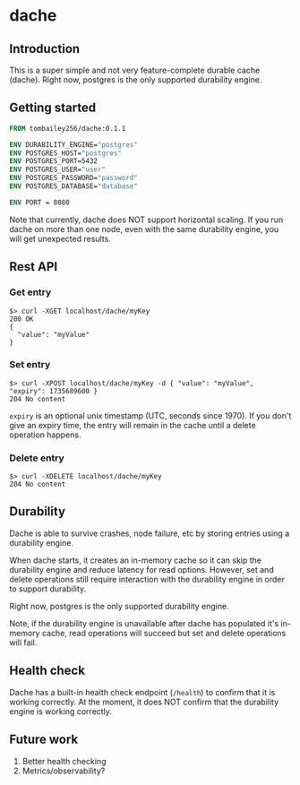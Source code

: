 # dache

## Introduction

This is a super simple and not very feature-complete durable cache (dache). Right now, postgres is the only supported durability engine.

## Getting started

```dockerfile
FROM tombailey256/dache:0.1.1

ENV DURABILITY_ENGINE="postgres"
ENV POSTGRES_HOST="postgres"
ENV POSTGRES_PORT=5432
ENV POSTGRES_USER="user"
ENV POSTGRES_PASSWORD="password"
ENV POSTGRES_DATABASE="database"

ENV PORT = 8080
```

Note that currently, dache does NOT support horizontal scaling. If you run dache on more than one node, even with the same durability engine, you will get unexpected results.

## Rest API

### Get entry
```text
$> curl -XGET localhost/dache/myKey
200 OK
{
  "value": "myValue"
}
```

### Set entry
```text
$> curl -XPOST localhost/dache/myKey -d { "value": "myValue", "expiry": 1735689600 }
204 No content
```

`expiry` is an optional unix timestamp (UTC, seconds since 1970). If you don't give an expiry time, the entry will remain in the cache until a delete operation happens.

### Delete entry
```text
$> curl -XDELETE localhost/dache/myKey
204 No content
```


## Durability

Dache is able to survive crashes, node failure, etc by storing entries using a durability engine.

When dache starts, it creates an in-memory cache so it can skip the durability engine and reduce latency for read options. However, set and delete operations still require interaction with the durability engine in order to support durability.

Right now, postgres is the only supported durability engine.

Note, if the durability engine is unavailable after dache has populated it's in-memory cache, read operations will succeed but set and delete operations will fail.

## Health check

Dache has a built-in health check endpoint (`/health`) to confirm that it is working correctly. At the moment, it does NOT confirm that the durability engine is working correctly.

## Future work

1. Better health checking
2. Metrics/observability?
